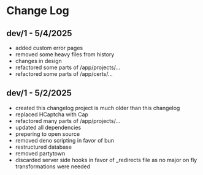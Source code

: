 # Change Log

## dev/1 - 5/4/2025

- added custom error pages
- removed some heavy files from history
- changes in design
- refactored some parts of /app/projects/...
- refactored some parts of /app/certs/...

## dev/1 - 5/2/2025

- created this changelog project is much older than this changelog
- replaced HCaptcha with Cap
- refactored many parts of /app/projects/...
- updated all dependencies
- prepering to open source
- removed deno scripting in favor of bun
- restructured database
- removed partytown
- discarded server side hooks in favor of _redirects file as no major on fly transformations were needed

